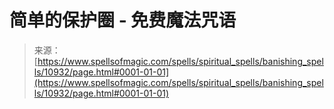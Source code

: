 <!--yml

分类：未分类

日期：2024-06-12 18:47:51

-->

# 简单的保护圈 - 免费魔法咒语

> 来源：[https://www.spellsofmagic.com/spells/spiritual_spells/banishing_spells/10932/page.html#0001-01-01](https://www.spellsofmagic.com/spells/spiritual_spells/banishing_spells/10932/page.html#0001-01-01)
